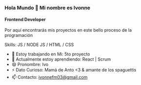 ### Hola Mundo 👋 Mi nombre es Ivonne
#### Frontend Developer
Por aquí encontrarás mis proyectos en este bello proceso de la programación

Skills: JS / NODE JS / HTML / CSS

- 🔭 Estoy trabajando en Mi: 5to proyecto <lab> 
- 🌱 Actualmente estoy aprendiendo: React | Scrum 
- 😄 Pronombre: Ivo 
- ⚡ Dato Curioso: Mamá de Anto <3 & amante de los spaguettis
- 📫 Contacto: ivonnefm03@gmail.com

